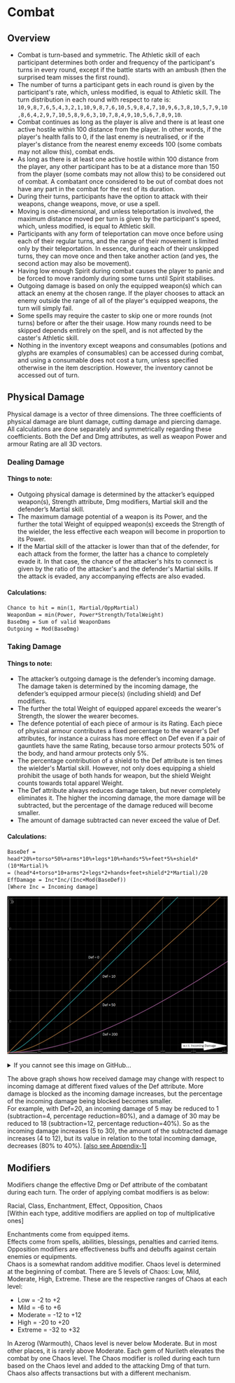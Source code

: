 # Combat

## Overview

- Combat is turn-based and symmetric. The Athletic skill of each participant determines both order and frequency of the participant's turns in every round, except if the battle starts with an ambush (then the surprised team misses the first round).
- The number of turns a participant gets in each round is given by the participant's rate, which, unless modified, is equal to Athletic skill. The turn distribution in each round with respect to rate is: `10,9,8,7,6,5,4,3,2,1,10,9,8,7,6,10,5,9,8,4,7,10,9,6,3,8,10,5,7,9,10,8,6,4,2,9,7,10,5,8,9,6,3,10,7,8,4,9,10,5,6,7,8,9,10`.
- Combat continues as long as the player is alive and there is at least one active hostile within 100 distance from the player. In other words, if the player's health falls to 0, if the last enemy is neutralised, or if the player's distance from the nearest enemy exceeds 100 (some combats may not allow this), combat ends.
- As long as there is at least one active hostile within 100 distance from the player, any other participant has to be at a distance more than 150 from the player (some combats may not allow this) to be considered out of combat. A combatant once considered to be out of combat does not have any part in the combat for the rest of its duration.
- During their turns, participants have the option to attack with their weapons, change weapons, move, or use a spell.
- Moving is one-dimensional, and unless teleportation is involved, the maximum distance moved per turn is given by the participant's speed, which, unless modified, is equal to Athletic skill.
- Participants with any form of teleportation can move once before using each of their regular turns, and the range of their movement is limited only by their teleportation. In essence, during each of their unskipped turns, they can move once and then take another action (and yes, the second action may also be movement).
- Having low enough Spirit during combat causes the player to panic and be forced to move randomly during some turns until Spirit stabilises.
- Outgoing damage is based on only the equipped weapon(s) which can attack an enemy at the chosen range. If the player chooses to attack an enemy outside the range of all of the player's equipped weapons, the turn will simply fail.
- Some spells may require the caster to skip one or more rounds (not turns) before or after the their usage. How many rounds need to be skipped depends entirely on the spell, and is not affected by the caster's Athletic skill.
- Nothing in the inventory except weapons and consumables (potions and glyphs are examples of consumables) can be accessed during combat, and using a consumable does not cost a turn, unless specified otherwise in the item description. However, the inventory cannot be accessed out of turn.

## Physical Damage

Physical damage is a vector of three dimensions. The three coefficients of physical damage are blunt damage, cutting damage and piercing damage. All calculations are done separately and symmetrically regarding these coefficients. Both the Def and Dmg attributes, as well as weapon Power and armour Rating are all 3D vectors.

### Dealing Damage

#### Things to note:

- Outgoing physical damage is determined by the attacker’s equipped weapon(s), Strength attribute, Dmg modifiers, Martial skill and the defender’s Martial skill.
- The maximum damage potential of a weapon is its Power, and the further the total Weight of equipped weapon(s) exceeds the Strength of the wielder, the less effective each weapon will become in proportion to its Power.
- If the Martial skill of the attacker is lower than that of the defender, for each attack from the former, the latter has a chance to completely evade it. In that case, the chance of the attacker's hits to connect is given by the ratio of the attacker's and the defender's Martial skills. If the attack is evaded, any accompanying effects are also evaded.

#### Calculations:

```
Chance to hit = min(1, Martial/OppMartial)
WeaponDam = min(Power, Power*Strength/TotalWeight)
BaseDmg = Sum of valid WeaponDams
Outgoing = Mod(BaseDmg)
```

### Taking Damage

#### Things to note:

- The attacker’s outgoing damage is the defender’s incoming damage. The damage taken is determined by the incoming damage, the defender’s equipped armour piece(s) (including shield) and Def modifiers.
- The further the total Weight of equipped apparel exceeds the wearer's Strength, the slower the wearer becomes.
- The defence potential of each piece of armour is its Rating. Each piece of physical armour contributes a fixed percentage to the wearer's Def attributes, for instance a cuirass has more effect on Def even if a pair of gauntlets have the same Rating, because torso armour protects 50% of the body, and hand armour protects only 5%.
- The percentage contribution of a shield to the Def attribute is ten times the wielder's Martial skill. However, not only does equipping a shield prohibit the usage of both hands for weapon, but the shield Weight counts towards total apparel Weight.
- The Def attribute always reduces damage taken, but never completely eliminates it. The higher the incoming damage, the more damage will be subtracted, but the percentage of the damage reduced will become smaller.
- The amount of damage subtracted can never exceed the value of Def.

#### Calculations:

```
BaseDef = head*20%+torso*50%+arms*10%+legs*10%+hands*5%+feet*5%+shield*(10*Martial)%
= (head*4+torso*10+arms*2+legs*2+hands+feet+shield*2*Martial)/20
EffDamage = Inc*Inc/(Inc+Mod(BaseDef))
[Where Inc = Incoming damage]
```

![Graph: Damage taken wrt incoming damage, at constant Def values.](Handbook_files/wrtinc-def-10-50-200.png)

<details>
<summary>If you cannot see this image on GitHub...</summary>

Certain ISPs (like Jio) block _raw.githubusercontent.com_ for some reason, which causes repository images to not load. If you have this problem, please use a VPN or connect through a different ISP.

</details>

The above graph shows how received damage may change with respect to incoming damage at different fixed values of the Def attribute. More damage is blocked as the incoming damage increases, but the percentage of the incoming damage being blocked becomes smaller. \
For example, with Def=20, an incoming damage of 5 may be reduced to 1 (subtraction=4, percentage reduction=80%), and a damage of 30 may be reduced to 18 (subtraction=12, percentage reduction=40%). So as the incoming damage increases (5 to 30), the amount of the subtracted damage increases (4 to 12), but its value in relation to the total incoming damage, decreases (80% to 40%). [[also see Appendix-1]](Appendices.md#appendix-1-a-rant-about-ac)

## Modifiers

Modifiers change the effective Dmg or Def attribute of the combatant during each turn. The order of applying combat modifiers is as below:

Racial, Class, Enchantment, Effect, Opposition, Chaos \
[Within each type, additive modifiers are applied on top of multiplicative ones]

Enchantments come from equipped items. \
Effects come from spells, abilities, blessings, penalties and carried items. \
Opposition modifiers are effectiveness buffs and debuffs against certain enemies or equipments. \
Chaos is a somewhat random additive modifier. Chaos level is determined at the beginning of combat. There are 5 levels of Chaos: Low, Mild, Moderate, High, Extreme. These are the respective ranges of Chaos at each level:

* Low = -2 to +2
* Mild = -6 to +6
* Moderate = -12 to +12
* High = -20 to +20
* Extreme = -32 to +32

In Azerog (Warmouth), Chaos level is never below Moderate. But in most other places, it is rarely above Moderate. Each gem of Nurileth elevates the combat by one Chaos level. The Chaos modifier is rolled during each turn based on the Chaos level and added to the attacking Dmg of that turn. Chaos also affects transactions but with a different mechanism.
